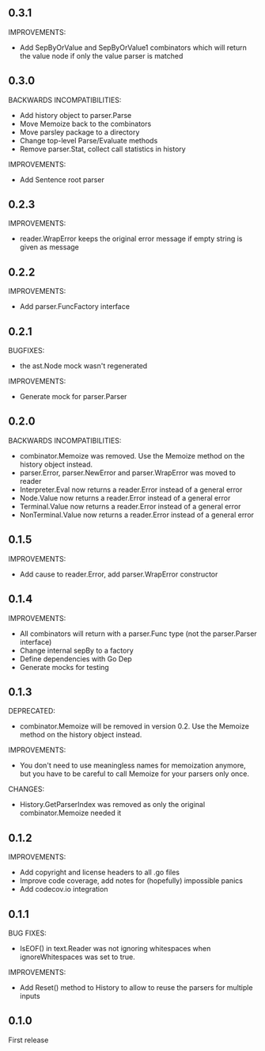 ## 0.3.1

IMPROVEMENTS:
* Add SepByOrValue and SepByOrValue1 combinators which will return the value node if only the value parser is matched

## 0.3.0

BACKWARDS INCOMPATIBILITIES:
* Add history object to parser.Parse
* Move Memoize back to the combinators
* Move parsley package to a directory
* Change top-level Parse/Evaluate methods
* Remove parser.Stat, collect call statistics in history

IMPROVEMENTS:
* Add Sentence root parser

## 0.2.3

IMPROVEMENTS:
* reader.WrapError keeps the original error message if empty string is given as message

## 0.2.2

IMPROVEMENTS:
* Add parser.FuncFactory interface

## 0.2.1

BUGFIXES:
* the ast.Node mock wasn't regenerated

IMPROVEMENTS:
* Generate mock for parser.Parser

## 0.2.0

BACKWARDS INCOMPATIBILITIES:
* combinator.Memoize was removed. Use the Memoize method on the history object instead.
* parser.Error, parser.NewError and parser.WrapError was moved to reader
* Interpreter.Eval now returns a reader.Error instead of a general error
* Node.Value now returns a reader.Error instead of a general error
* Terminal.Value now returns a reader.Error instead of a general error
* NonTerminal.Value now returns a reader.Error instead of a general error

## 0.1.5

IMPROVEMENTS:

* Add cause to reader.Error, add parser.WrapError constructor

## 0.1.4

IMPROVEMENTS:

* All combinators will return with a parser.Func type (not the parser.Parser interface)
* Change internal sepBy to a factory
* Define dependencies with Go Dep
* Generate mocks for testing

## 0.1.3

DEPRECATED:

* combinator.Memoize will be removed in version 0.2. Use the Memoize method on the history object instead.

IMPROVEMENTS:

* You don't need to use meaningless names for memoization anymore, but you have to be careful to call Memoize
  for your parsers only once.

CHANGES:

* History.GetParserIndex was removed as only the original combinator.Memoize needed it

## 0.1.2

IMPROVEMENTS:

* Add copyright and license headers to all .go files
* Improve code coverage, add notes for (hopefully) impossible panics
* Add codecov.io integration

## 0.1.1

BUG FIXES:

* IsEOF() in text.Reader was not ignoring whitespaces when ignoreWhitespaces was set to true.

IMPROVEMENTS:

* Add Reset() method to History to allow to reuse the parsers for multiple inputs

## 0.1.0

First release
